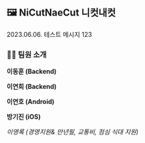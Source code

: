 ## 🖼️ NiCutNaeCut 니컷내컷

2023.06.06. 테스트 메시지 123

### 🧑👩 팀원 소개

**이동훈 (Backend)**

**이연희 (Backend)**

**이연호 (Android)**

**방기진 (iOS)**

*이영록 (경영지원& 만년필, 교통비, 점심 식대 지원)*
